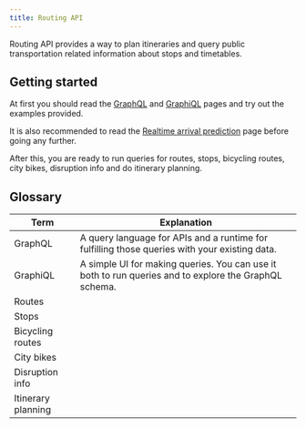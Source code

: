 ```yaml
---
title: Routing API
---
```

Routing API provides a way to plan itineraries and query public transportation related
information about stops and timetables.

## Getting started

At first you should read the [GraphQL](./0-graphql/) and [GraphiQL](./1-graphiql/) pages and try out the examples provided.

It is also recommended to read the [Realtime arrival prediction](./2-realtime-arrival-prediction/) page before going any further.

After this, you are ready to run queries for routes, stops, bicycling routes, city bikes, disruption info and do itinerary planning.

## Glossary

| Term                                  | Explanation                     |
|---------------------------------------|---------------------------------|
| GraphQL                               | A query language for APIs and a runtime for fulfilling those queries with your existing data.
| GraphiQL                              | A simple UI for making queries. You can use it both to run queries and to explore the GraphQL schema.
| Routes                                | 
| Stops                                 | 
| Bicycling routes                      | 
| City bikes                            | 
| Disruption info                       | 
| Itinerary planning                    | 
